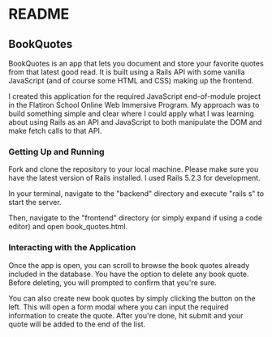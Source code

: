 # README

## BookQuotes

BookQuotes is an app that lets you document and store your favorite quotes from that latest good read.  It is built using a Rails API with some vanilla JavaScript (and of course some HTML and CSS) making up the frontend.

I created this application for the required JavaScript end-of-module project in the Flatiron School Online Web Immersive Program.  My approach was to build something simple and clear where I could apply what I was learning about using Rails as an API and JavaScript to both manipulate the DOM and make fetch calls to that API.  

### Getting Up and Running

Fork and clone the repository to your local machine.  Please make sure you have the latest version of Rails installed. I used Rails 5.2.3 for development.  

In your terminal, navigate to the "backend" directory and execute "rails s" to start the server. 

Then, navigate to the "frontend" directory (or simply expand if using a code editor) and open book_quotes.html.  

### Interacting with the Application

Once the app is open, you can scroll to browse the book quotes already included in the database.  You have the option to delete any book quote.  Before deleting, you will prompted to confirm that you're sure.  

You can also create new book quotes by simply clicking the button on the left. This will open a form modal where you can input the required information to create the quote.  After you're done, hit submit and your quote will be added to the end of the list.


